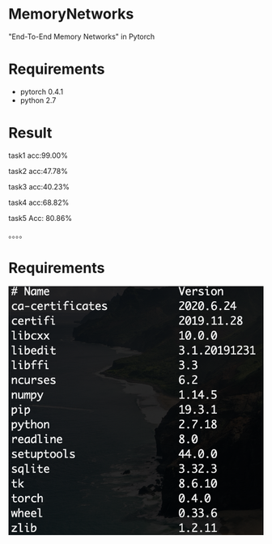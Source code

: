 # MemoryNetworks
"End-To-End Memory Networks" in Pytorch

# Requirements
- pytorch 0.4.1
- python 2.7

# Result
task1 acc:99.00%

task2 acc:47.78%

task3 acc:40.23%

task4 acc:68.82%

task5 Acc: 80.86%

。。。。

# Requirements
![image](https://github.com/AnonymousDestroyer/MemoryNetworks/blob/master/pic/111.png)
